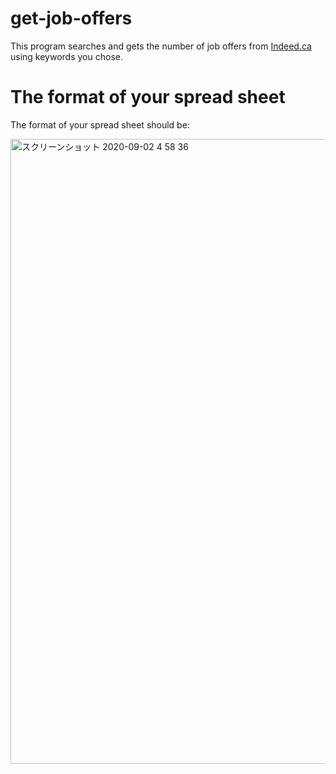 # get-job-offers  
This program searches and gets the number of job offers from [Indeed.ca](https://ca.indeed.com/) using keywords you chose.  
  
  
# The format of your spread sheet  
The format of your spread sheet should be:  

<img width="1000" alt="スクリーンショット 2020-09-02 4 58 36" src="https://user-images.githubusercontent.com/37020406/91900019-fa05da00-ecd8-11ea-93c6-8fdacb588c1e.png">
